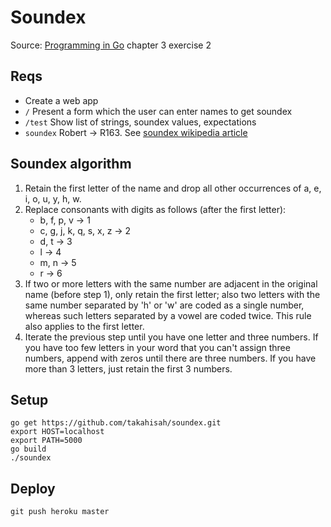 # Soundex

Source: [Programming in Go](http://www.qtrac.eu/gobook.html) chapter 3 exercise 2

## Reqs
- Create a web app
- `/` Present a form which the user can enter names to get soundex
- `/test` Show list of strings, soundex values, expectations
- `soundex` Robert -> R163. See [soundex wikipedia article](https://en.wikipedia.org/wiki/Soundex)

## Soundex algorithm
1. Retain the first letter of the name and drop all other occurrences of a, e, i, o, u, y, h, w.
2. Replace consonants with digits as follows (after the first letter):
    - b, f, p, v → 1
    - c, g, j, k, q, s, x, z → 2
    - d, t → 3
    - l → 4
    - m, n → 5
	- r → 6
3. If two or more letters with the same number are adjacent in the original name (before step 1), only retain the first letter; also two letters with the same number separated by 'h' or 'w' are coded as a single number, whereas such letters separated by a vowel are coded twice. This rule also applies to the first letter.
4. Iterate the previous step until you have one letter and three numbers. If you have too few letters in your word that you can't assign three numbers, append with zeros until there are three numbers. If you have more than 3 letters, just retain the first 3 numbers.


## Setup

	go get https://github.com/takahisah/soundex.git
	export HOST=localhost
	export PATH=5000
	go build
	./soundex

## Deploy

	git push heroku master
